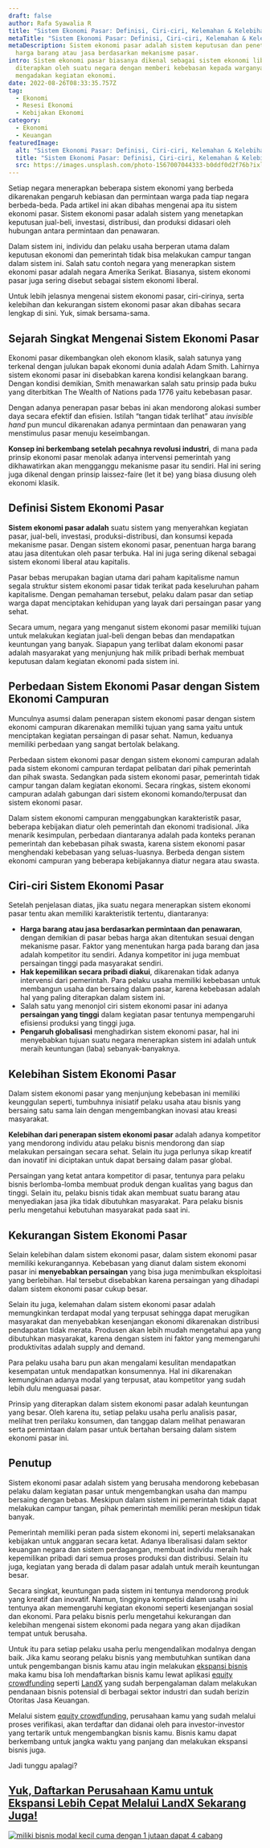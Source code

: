 ```yaml
---
draft: false
author: Rafa Syawalia R
title: "Sistem Ekonomi Pasar: Definisi, Ciri-ciri, Kelemahan & Kelebihan"
metaTitle: "Sistem Ekonomi Pasar: Definisi, Ciri-ciri, Kelemahan & Kelebihan"
metaDescription: Sistem ekonomi pasar adalah sistem keputusan dan penetapan
  harga barang atau jasa berdasarkan mekanisme pasar.
intro: Sistem ekonomi pasar biasanya dikenal sebagai sistem ekonomi liberal yang
  diterapkan oleh suatu negara dengan memberi kebebasan kepada warganya dalam
  mengadakan kegiatan ekonomi.
date: 2022-08-26T08:33:35.757Z
tag:
  - Ekonomi
  - Resesi Ekonomi
  - Kebijakan Ekonomi
category:
  - Ekonomi
  - Keuangan
featuredImage:
  alt: "Sistem Ekonomi Pasar: Definisi, Ciri-ciri, Kelemahan & Kelebihan"
  title: "Sistem Ekonomi Pasar: Definisi, Ciri-ciri, Kelemahan & Kelebihan"
  src: https://images.unsplash.com/photo-1567007044333-b0ddf0d2f76b?ixlib=rb-1.2.1&ixid=MnwxMjA3fDB8MHxwaG90by1wYWdlfHx8fGVufDB8fHx8&auto=format&fit=crop&w=2070&q=80
---
```

Setiap negara menerapkan beberapa sistem ekonomi yang berbeda dikarenakan pengaruh kebiasan dan permintaan warga pada tiap negara berbeda-beda. Pada artikel ini akan dibahas mengenai apa itu sistem ekonomi pasar. Sistem ekonomi pasar adalah sistem yang menetapkan keputusan jual-beli, investasi, distribusi, dan produksi didasari oleh hubungan antara permintaan dan penawaran. 

Dalam sistem ini, individu dan pelaku usaha berperan utama dalam keputusan ekonomi dan pemerintah tidak bisa melakukan campur tangan dalam sistem ini. Salah satu contoh negara yang menerapkan sistem ekonomi pasar adalah negara Amerika Serikat. Biasanya, sistem ekonomi pasar juga sering disebut sebagai sistem ekonomi liberal. 

Untuk lebih jelasnya mengenai sistem ekonomi pasar, ciri-cirinya, serta kelebihan dan kekurangan sistem ekonomi pasar akan dibahas secara lengkap di sini. Yuk, simak bersama-sama.

## Sejarah Singkat Mengenai Sistem Ekonomi Pasar

Ekonomi pasar dikembangkan oleh ekonom klasik, salah satunya yang terkenal dengan julukan bapak ekonomi dunia adalah Adam Smith. Lahirnya sistem ekonomi pasar ini disebabkan karena kondisi kelangkaan barang. Dengan kondisi demikian, Smith menawarkan salah satu prinsip pada buku yang diterbitkan The Wealth of Nations pada 1776 yaitu kebebasan pasar.

Dengan adanya penerapan pasar bebas ini akan mendorong alokasi sumber daya secara efektif dan efisien. Istilah “tangan tidak terlihat” atau *invisible hand* pun muncul dikarenakan adanya permintaan dan penawaran yang menstimulus pasar menuju keseimbangan. 

**Konsep ini berkembang setelah pecahnya revolusi industri**, di mana pada prinsip ekonomi pasar menolak adanya intervensi pemerintah yang dikhawatirkan akan mengganggu mekanisme pasar itu sendiri. Hal ini sering juga dikenal dengan prinsip laissez-faire (let it be) yang biasa diusung oleh ekonomi klasik.

## Definisi Sistem Ekonomi Pasar

**Sistem ekonomi pasar adalah** suatu sistem yang menyerahkan kegiatan pasar, jual-beli, investasi, produksi-distribusi, dan konsumsi kepada mekanisme pasar. Dengan sistem ekonomi pasar, penentuan harga barang atau jasa ditentukan oleh pasar terbuka. Hal ini juga sering dikenal sebagai sistem ekonomi liberal atau kapitalis.

Pasar bebas merupakan bagian utama dari paham kapitalisme namun segala struktur sistem ekonomi pasar tidak terikat pada keseluruhan paham kapitalisme. Dengan pemahaman tersebut, pelaku dalam pasar dan setiap warga dapat menciptakan kehidupan yang layak dari persaingan pasar yang sehat.

Secara umum, negara yang menganut sistem ekonomi pasar memiliki tujuan untuk melakukan kegiatan jual-beli dengan bebas dan mendapatkan keuntungan yang banyak. Siapapun yang terlibat dalam ekonomi pasar adalah masyarakat yang menjunjung hak milik pribadi berhak membuat keputusan dalam kegiatan ekonomi pada sistem ini.

## Perbedaan Sistem Ekonomi Pasar dengan Sistem Ekonomi Campuran

Munculnya asumsi dalam penerapan sistem ekonomi pasar dengan sistem ekonomi campuran dikarenakan memiliki tujuan yang sama yaitu untuk menciptakan kegiatan persaingan di pasar sehat. Namun, keduanya memiliki perbedaan yang sangat bertolak belakang.

Perbedaan sistem ekonomi pasar dengan sistem ekonomi campuran adalah pada sistem ekonomi campuran terdapat pelibatan dari pihak pemerintah dan pihak swasta. Sedangkan pada sistem ekonomi pasar, pemerintah tidak campur tangan dalam kegiatan ekonomi. Secara ringkas, sistem ekonomi campuran adalah gabungan dari sistem ekonomi komando/terpusat dan sistem ekonomi pasar. 

Dalam sistem ekonomi campuran menggabungkan karakteristik pasar, beberapa kebijakan diatur oleh pemerintah dan ekonomi tradisional. Jika menarik kesimpulan, perbedaan diantaranya adalah pada konteks peranan pemerintah dan kebebasan pihak swasta, karena sistem ekonomi pasar menghendaki kebebasan yang seluas-luasnya. Berbeda dengan sistem ekonomi campuran yang beberapa kebijakannya diatur negara atau swasta. 

## Ciri-ciri Sistem Ekonomi Pasar

Setelah penjelasan diatas, jika suatu negara menerapkan sistem ekonomi pasar tentu akan memiliki karakteristik tertentu, diantaranya:

* **Harga barang atau jasa berdasarkan permintaan dan penawaran**, dengan demikian di pasar bebas harga akan ditentukan sesuai dengan mekanisme pasar. Faktor yang menentukan harga pada barang dan jasa adalah kompetitor itu sendiri. Adanya kompetitor ini juga membuat persaingan tinggi pada masyarakat sendiri.
* **Hak kepemilikan secara pribadi diakui**, dikarenakan tidak adanya intervensi dari pemerintah. Para pelaku usaha memiliki kebebasan untuk membangun usaha dan bersaing dalam pasar, karena kebebasan adalah hal yang paling diterapkan dalam sistem ini.
* Salah satu yang menonjol ciri sistem ekonomi pasar ini adanya **persaingan yang tinggi** dalam kegiatan pasar tentunya mempengaruhi efisiensi produksi yang tinggi juga.
* **Pengaruh globalisasi** menghadirkan sistem ekonomi pasar, hal ini menyebabkan tujuan suatu negara menerapkan sistem ini adalah untuk meraih keuntungan (laba) sebanyak-banyaknya.

## Kelebihan Sistem Ekonomi Pasar

Dalam sistem ekonomi pasar yang menjunjung kebebasan ini memiliki keunggulan seperti, tumbuhnya inisiatif pelaku usaha atau bisnis yang bersaing satu sama lain dengan mengembangkan inovasi atau kreasi masyarakat. 

**Kelebihan dari penerapan sistem ekonomi pasar** adalah adanya kompetitor yang mendorong individu atau pelaku bisnis mendorong dan siap melakukan persaingan secara sehat. Selain itu juga perlunya sikap kreatif dan inovatif ini diciptakan untuk dapat bersaing dalam pasar global.

Persaingan yang ketat antara kompetitor di pasar, tentunya para pelaku bisnis berlomba-lomba membuat produk dengan kualitas yang bagus dan tinggi. Selain itu, pelaku bisnis tidak akan membuat suatu barang atau menyediakan jasa jika tidak dibutuhkan masyarakat. Para pelaku bisnis perlu mengetahui kebutuhan masyarakat pada saat ini.

## Kekurangan Sistem Ekonomi Pasar

Selain kelebihan dalam sistem ekonomi pasar, dalam sistem ekonomi pasar memiliki kekurangannya. Kebebasan yang dianut dalam sistem ekonomi pasar ini **menyebabkan persaingan** yang bisa juga menimbulkan eksploitasi yang berlebihan. Hal tersebut disebabkan karena persaingan yang dihadapi dalam sistem ekonomi pasar cukup besar. 

Selain itu juga, kelemahan dalam sistem ekonomi pasar adalah memungkinkan terdapat modal yang terpusat sehingga dapat merugikan masyarakat dan menyebabkan kesenjangan ekonomi dikarenakan distribusi pendapatan tidak merata. Produsen akan lebih mudah mengetahui apa yang dibutuhkan masyarakat, karena dengan sistem ini faktor yang memengaruhi produktivitas adalah supply and demand. 

Para pelaku usaha baru pun akan mengalami kesulitan mendapatkan kesempatan untuk mendapatkan konsumennya. Hal ini dikarenakan kemungkinan adanya modal yang terpusat, atau kompetitor yang sudah lebih dulu menguasai pasar. 

Prinsip yang diterapkan dalam sistem ekonomi pasar adalah keuntungan yang besar. Oleh karena itu, setiap pelaku usaha perlu analisis pasar, melihat tren perilaku konsumen, dan tanggap dalam melihat penawaran serta permintaan dalam pasar untuk bertahan bersaing dalam sistem ekonomi pasar ini. 

## Penutup

Sistem ekonomi pasar adalah sistem yang berusaha mendorong kebebasan pelaku dalam kegiatan pasar untuk mengembangkan usaha dan mampu bersaing dengan bebas. Meskipun dalam sistem ini pemerintah tidak dapat melakukan campur tangan, pihak pemerintah memiliki peran meskipun tidak banyak. 

Pemerintah memiliki peran pada sistem ekonomi ini, seperti melaksanakan kebijakan untuk anggaran secara ketat. Adanya liberalisasi dalam sektor keuangan negara dan sistem perdagangan, membuat individu meraih hak kepemilikan pribadi dari semua proses produksi dan distribusi. Selain itu juga, kegiatan yang berada di dalam pasar adalah untuk meraih keuntungan besar. 

Secara singkat, keuntungan pada sistem ini tentunya mendorong produk yang kreatif dan inovatif. Namun, tingginya kompetisi dalam usaha ini tentunya akan memengaruhi kegiatan ekonomi seperti kesenjangan sosial dan ekonomi. Para pelaku bisnis perlu mengetahui kekurangan dan kelebihan mengenai sistem ekonomi pada negara yang akan dijadikan tempat untuk berusaha.

Untuk itu para setiap pelaku usaha perlu mengendalikan modalnya dengan baik. Jika kamu seorang pelaku bisnis yang membutuhkan suntikan dana untuk pengembangan bisnis kamu atau ingin melakukan [ekspansi bisnis](<[equity crowdfunding](https://landx.id/)>) maka kamu bisa loh mendaftarkan bisnis kamu lewat aplikasi [equity crowdfunding](https://landx.id/) seperti [LandX](https://landx.id/) yang sudah berpengalaman dalam melakukan pendanaan bisnis potensial di berbagai sektor industri dan sudah berizin Otoritas Jasa Keuangan.

Melalui sistem [equity crowdfunding](https://landx.id/), perusahaan kamu yang sudah melalui proses verifikasi, akan terdaftar dan didanai oleh para investor-investor yang tertarik untuk mengembangkan bisnis kamu. Bisnis kamu dapat berkembang untuk jangka waktu yang panjang dan melakukan ekspansi bisnis juga.

Jadi tunggu apalagi?

## [Yuk, Daftarkan Perusahaan Kamu untuk Ekspansi Lebih Cepat Melalui LandX Sekarang Juga!](https://landx.id/project/?utm_source=Blog&utm_medium=organic+keyword&utm_campaign=blog&utm_id=Blog)

<!--StartFragment-->

[![miliki bisnis modal kecil cuma dengan 1 jutaan dapat 4 cabang ](https://accountgram-production.sfo2.cdn.digitaloceanspaces.com/landx_ghost/2021/11/jadi-owner-bisnis-hanya-1-jutaan-dengan-cuan-yang-sangat-menjanjikan.png)](https://landx.id/project/?utm_source=Blog&utm_medium=organic+keyword&utm_campaign=blog&utm_id=Blog)

<!--EndFragment-->